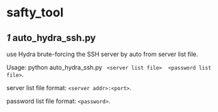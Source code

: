 # safty_tool
## _1_ auto_hydra_ssh.py
use Hydra brute-forcing the SSH server by auto from server list file.

Usage: python auto_hydra_ssh.py ` <server list file>  <password list file>`.

server list file format: `<server addr>:<port>`.

password list file format: `<password>`.


